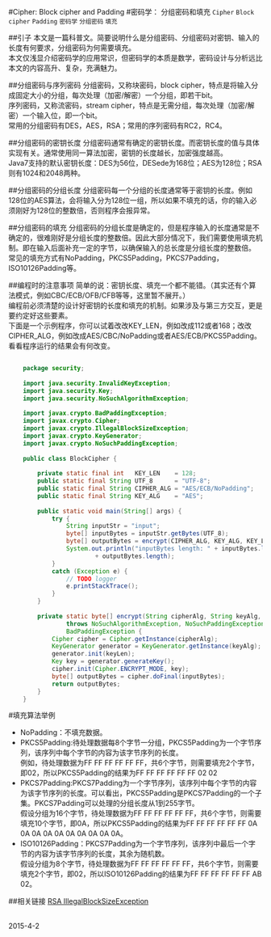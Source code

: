 #Cipher: Block cipher and Padding
#密码学： 分组密码和填充
`Cipher` `Block cipher` `Padding` `密码学` `分组密码` `填充`

##引子
本文是一篇科普文。简要说明什么是分组密码、分组密码对密钥、输入的长度有何要求，分组密码为何需要填充。<br/>
本文仅浅显介绍密码学的应用常识，但密码学的本质是数学，密码设计与分析远比本文的内容高升、复杂，充满魅力。<br/>

##分组密码与序列密码
分组密码，又称块密码，block cipher，特点是将输入分成固定大小的分组，每次处理（加密/解密）一个分组，即若干bit。<br/>
序列密码，又称流密码，stream cipher，特点是无需分组，每次处理（加密/解密）一个输入位，即一个bit。<br/>
常用的分组密码有DES，AES，RSA；常用的序列密码有RC2，RC4。<br/>

##分组密码的密钥长度
分组密码通常有确定的密钥长度。而密钥长度的值与具体实现有关。通常使用同一算法加密，密钥的长度越长，加密强度越高。<br/>
Java7支持的默认密钥长度：DES为56位，DESede为168位；AES为128位；RSA则有1024和2048两种。<br/>

##分组密码的分组长度
分组密码每一个分组的长度通常等于密钥的长度。例如128位的AES算法，会将输入分为128位一组，所以如果不填充的话，你的输入必须刚好为128位的整数倍，否则程序会报异常。<br/>

##分组密码的填充
分组密码的分组长度是确定的，但是程序输入的长度通常是不确定的，很难刚好是分组长度的整数倍。因此大部分情况下，我们需要使用填充机制。即在输入后面补充一定的字节，以确保输入的总长度是分组长度的整数倍。<br/>
常见的填充方式有NoPadding，PKCS5Padding，PKCS7Padding，ISO10126Padding等。<br/>

##编程时的注意事项
简单的说：密钥长度、填充一个都不能错。（其实还有个算法模式，例如CBC/ECB/OFB/CFB等等，这里暂不展开。）<br/>
编程前必须清楚的设计好密钥的长度和填充的机制。如果涉及与第三方交互，更是要约定好这些要素。<br/>
下面是一个示例程序，你可以试着改改KEY\_LEN，例如改成112或者168；改改CIPHER\_ALG，例如改成AES/CBC/NoPadding或者AES/ECB/PKCS5Padding。看看程序运行的结果会有何改变。<br/>
```Java

	package security;
	
	import java.security.InvalidKeyException;
	import java.security.Key;
	import java.security.NoSuchAlgorithmException;
	
	import javax.crypto.BadPaddingException;
	import javax.crypto.Cipher;
	import javax.crypto.IllegalBlockSizeException;
	import javax.crypto.KeyGenerator;
	import javax.crypto.NoSuchPaddingException;
	
	public class BlockCipher {
	
	    private static final int   KEY_LEN    = 128;
	    public static final String UTF_8      = "UTF-8";
	    public static final String CIPHER_ALG = "AES/ECB/NoPadding";
	    public static final String KEY_ALG    = "AES";
	
	    public static void main(String[] args) {
	        try {
	            String inputStr = "input";
	            byte[] inputBytes = inputStr.getBytes(UTF_8);
	            byte[] outputBytes = encrypt(CIPHER_ALG, KEY_ALG, KEY_LEN, inputBytes);
	            System.out.println("inputBytes length: " + inputBytes.length + "; outputBytes length: "
	                    + outputBytes.length);
	        }
	        catch (Exception e) {
	            // TODO logger
	            e.printStackTrace();
	        }
	    }
	
	    private static byte[] encrypt(String cipherAlg, String keyAlg, int keyLen, byte[] inputBytes)
	            throws NoSuchAlgorithmException, NoSuchPaddingException, InvalidKeyException, IllegalBlockSizeException,
	            BadPaddingException {
	        Cipher cipher = Cipher.getInstance(cipherAlg);
	        KeyGenerator generator = KeyGenerator.getInstance(keyAlg);
	        generator.init(keyLen);
	        Key key = generator.generateKey();
	        cipher.init(Cipher.ENCRYPT_MODE, key);
	        byte[] outputBytes = cipher.doFinal(inputBytes);
	        return outputBytes;
	    }
	}

```

#填充算法举例
* NoPadding：不填充数据。
* PKCS5Padding:待处理数据每8个字节一分组，PKCS5Padding为一个字节序列，该序列中每个字节的内容为该字节序列的长度。<br/>例如，待处理数据为FF FF FF FF FF FF，共6个字节，则需要填充2个字节，即02，所以PKCS5Padding的结果为FF FF FF FF FF FF 02 02
* PKCS7Padding:PKCS7Padding为一个字节序列，该序列中每个字节的内容为该字节序列的长度。可以看出，PKCS5Padding是PKCS7Padding的一个子集。PKCS7Padding可以处理的分组长度从1到255字节。<br/>假设分组为16个字节，待处理数据为FF FF FF FF FF FF，共6个字节，则需要填充10个字节，即0A，所以PKCS5Padding的结果为FF FF FF FF FF FF 0A 0A 0A 0A 0A 0A 0A 0A 0A 0A。
* ISO10126Padding：PKCS7Padding为一个字节序列，该序列中最后一个字节的内容为该字节序列的长度，其余为随机数。<br/>假设分组为8个字节，待处理数据为FF FF FF FF FF FF，共6个字节，则需要填充2个字节，即02，所以ISO10126Padding的结果为FF FF FF FF FF FF AB 02。

##相关链接
[RSA IllegalBlockSizeException](https://github.com/duanjfeng/trickle/blob/master/Security/RSA_IllegalBlockSizeException.md)

<br/>
2015-4-2